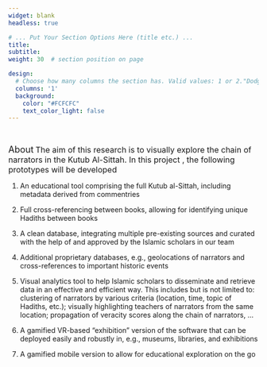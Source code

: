 ```yaml
---
widget: blank
headless: true

# ... Put Your Section Options Here (title etc.) ...
title: 
subtitle:
weight: 30  # section position on page

design:
  # Choose how many columns the section has. Valid values: 1 or 2."DodgerBlue"
  columns: '1'
  background:
    color: "#FCFCFC"
    text_color_light: false
---
```

<br>

<span style="font-size: large;">About</span>
<span style="font-size: medium;">
The aim of this research is to visually explore the chain of narrators in the Kutub Al-Sittah. In this project , the following prototypes will be developed

1. An educational tool comprising the full Kutub al-Sittah, including metadata derived from commentries

2. Full cross-referencing between books, allowing for identifying unique Hadiths between books

3. A clean database, integrating multiple pre-existing sources and curated with the help of and approved by the Islamic scholars in our team

4. Additional proprietary databases, e.g., geolocations of narrators and cross-references to important historic events

5. Visual analytics tool to help Islamic scholars to disseminate and retrieve data in an effective and efficient way. This includes but is not limited to: clustering of narrators by various criteria (location, time, topic of Hadiths, etc.); visually highlighting teachers of narrators from the same location; propagation of veracity scores along the chain of narrators, …

6. A gamified VR-based “exhibition” version of the software that can be deployed easily and robustly in, e.g., museums, libraries, and exhibitions

7. A gamified mobile version to allow for educational exploration on the go
</span>